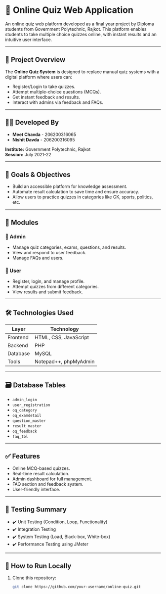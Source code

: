 # 🧠 Online Quiz Web Application

An online quiz web platform developed as a final year project by Diploma students from Government Polytechnic, Rajkot. This platform enables students to take multiple choice quizzes online, with instant results and an intuitive user interface.

---

## 📌 Project Overview

The **Online Quiz System** is designed to replace manual quiz systems with a digital platform where users can:

- Register/Login to take quizzes.
- Attempt multiple-choice questions (MCQs).
- Get instant feedback and results.
- Interact with admins via feedback and FAQs.

---

## 👨‍💻 Developed By

- **Meet Chavda** - 206200316065  
- **Nishit Davda** - 206200316095   

**Institute:** Government Polytechnic, Rajkot  
**Session:** July 2021-22  

---

## 🎯 Goals & Objectives

- Build an accessible platform for knowledge assessment.
- Automate result calculation to save time and ensure accuracy.
- Allow users to practice quizzes in categories like GK, sports, politics, etc.

---

## 📂 Modules

### 👑 Admin
- Manage quiz categories, exams, questions, and results.
- View and respond to user feedback.
- Manage FAQs and users.

### 👤 User
- Register, login, and manage profile.
- Attempt quizzes from different categories.
- View results and submit feedback.

---

## 🛠️ Technologies Used

| Layer | Technology |
|-------|------------|
| Frontend | HTML, CSS, JavaScript |
| Backend | PHP |
| Database | MySQL |
| Tools | Notepad++, phpMyAdmin |

---

## 🗃️ Database Tables

- `admin_login`
- `user_registration`
- `oq_category`
- `oq_examdetail`
- `question_master`
- `result_master`
- `oq_feedback`
- `faq_tbl`

---

## ✅ Features

- Online MCQ-based quizzes.
- Real-time result calculation.
- Admin dashboard for full management.
- FAQ section and feedback system.
- User-friendly interface.

---

## 🧪 Testing Summary

- ✔️ Unit Testing (Condition, Loop, Functionality)
- ✔️ Integration Testing
- ✔️ System Testing (Load, Black-box, White-box)
- ✔️ Performance Testing using JMeter

---

## 🧭 How to Run Locally

1. Clone this repository:
   ```bash
   git clone https://github.com/your-username/online-quiz.git
